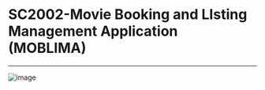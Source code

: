 
# SC2002-Movie Booking and LIsting Management Application (MOBLIMA)
-----------------------------



![image](https://user-images.githubusercontent.com/39144132/201506237-9969ecf8-a752-41c1-bad4-68fa3fa79642.png)

